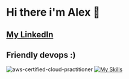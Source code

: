 # Hi there i'm Alex 👋
## [My LinkedIn](https://www.linkedin.com/in/filatov-devops/)
## Friendly devops :)
![aws-certified-cloud-practitioner](https://github.com/user-attachments/assets/f5a09ee2-0252-4151-9cc1-dbeac25f8ed0)
[![My Skills](https://skillicons.dev/icons?i=linux,docker,aws,terraform,kubernetes,nginx,cloudflare,prometheus,grafana,postgres,mysql,mongodb,redis,git,github,githubactions,gitlab,postman,bash,regex,wordpress,vscode,discord&perline=8)](https://skillicons.dev)
